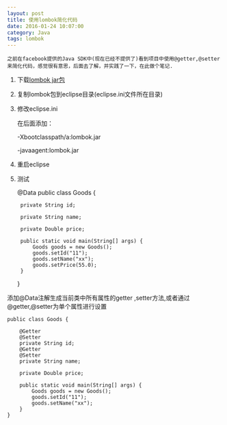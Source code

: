 ```yaml
---
layout: post
title: 使用lombok简化代码
date: 2016-01-24 10:07:00
category: Java
tags: lombok
---
```

	之前在facebook提供的Java SDK中(现在已经不提供了)看到项目中使用@getter,@setter来简化代码，感觉很有意思，后面去了解，并实践了一下，在此做个笔记.

1. 下载[lombok jar包](https://projectlombok.org/downloads/lombok.jar)

2. 复制lombok包到eclipse目录(eclipse.ini文件所在目录)

3. 修改eclipse.ini
	
	在后面添加：

	-Xbootclasspath/a:lombok.jar
	
	-javaagent:lombok.jar

4.  重启eclipse

5. 测试

	@Data
	public class Goods {
	
	    private String id;
	
	    private String name;
	
	    private Double price;
	
	    public static void main(String[] args) {
	        Goods goods = new Goods();
	        goods.setId("11");
	        goods.setName("xx");
	        goods.setPrice(55.0);
	    }
	}

添加@Data注解生成当前类中所有属性的getter ,setter方法,或者通过@getter,@setter为单个属性进行设置

	public class Goods {
	
	    @Getter
	    @Setter
	    private String id;
	    @Getter
	    @Setter
	    private String name;
	
	    private Double price;
	
	    public static void main(String[] args) {
	        Goods goods = new Goods();
	        goods.setId("11");
	        goods.setName("xx");
	    }
	}

